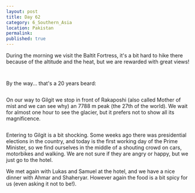 ```yaml
---
layout: post
title: Day 62
category: 6_Southern_Asia
location: Pakistan
permalink: 
published: true
---
```


During the morning we visit the Baltit Fortress, it's a bit hard to hike there because of the altitude and the heat, but we are rewarded with great views!

<p><a
href="https://lh3.googleusercontent.com/cJCt16gYeL_RbTd9uamH94uZl4rXiP1xwt4eRmTtpYkrquWyKZ5uWXL75AaWHY9vzuGnZ0B0pH33OYHEK1C_5FDjjC9U0JqeJppHLfL27a9HirZGeeitxTOJUZt0i0WdI6RmfOfJldRUCppTnBmlrmg-qJs8IOGIHvVPlk5qCHqSt2wOtyBPzgPqJrGElI3gi-hzkO5lLNZ6Tku2C2hNtCuoit9QUuDyHrmhgzSbWJsROUm9HJ01jXzS7IlDXP6t25NQFpCa_hqY3_ttkssAf0PLYox5Ylw8f-pLkYnYMVw1QWY310MbIFNVL3T7X42l9mp5LIO99vRPYKOSg4PF81p-lDid6_w2YN159oIPBqQvi4uB-FsWL4NsCli-HtFhOj2BF7uTxq1hFCwH0Dyl7cRU99TwNZuLptLB83C0ohR2RNDyVhEyz3UktYtCA0AR6V5XuTHrrfoEgOVqkps7d9YcHRudrnuHXZGKlBDNhEXbNkJSqN3MuzBaAnpc-vP-ZPdNxw_fkVZ8EJUMSMfeq1Mnt0t3x0EQ2yxLlsYJX4B7cdNlSy0-74aYrHpXiLWPtox5FvxGlNarP43HxRElsgugKEwhgURxkvnHyMvpgfYL8ukXw69-RGVwsvplDrt6sfixdXk7TdX3hQzKXmzXKe7qtXG25jBgvGTbZqqZwXnnKcQOlYx3xUkhLg=w835-h626-no"><img 
src="https://lh3.googleusercontent.com/cJCt16gYeL_RbTd9uamH94uZl4rXiP1xwt4eRmTtpYkrquWyKZ5uWXL75AaWHY9vzuGnZ0B0pH33OYHEK1C_5FDjjC9U0JqeJppHLfL27a9HirZGeeitxTOJUZt0i0WdI6RmfOfJldRUCppTnBmlrmg-qJs8IOGIHvVPlk5qCHqSt2wOtyBPzgPqJrGElI3gi-hzkO5lLNZ6Tku2C2hNtCuoit9QUuDyHrmhgzSbWJsROUm9HJ01jXzS7IlDXP6t25NQFpCa_hqY3_ttkssAf0PLYox5Ylw8f-pLkYnYMVw1QWY310MbIFNVL3T7X42l9mp5LIO99vRPYKOSg4PF81p-lDid6_w2YN159oIPBqQvi4uB-FsWL4NsCli-HtFhOj2BF7uTxq1hFCwH0Dyl7cRU99TwNZuLptLB83C0ohR2RNDyVhEyz3UktYtCA0AR6V5XuTHrrfoEgOVqkps7d9YcHRudrnuHXZGKlBDNhEXbNkJSqN3MuzBaAnpc-vP-ZPdNxw_fkVZ8EJUMSMfeq1Mnt0t3x0EQ2yxLlsYJX4B7cdNlSy0-74aYrHpXiLWPtox5FvxGlNarP43HxRElsgugKEwhgURxkvnHyMvpgfYL8ukXw69-RGVwsvplDrt6sfixdXk7TdX3hQzKXmzXKe7qtXG25jBgvGTbZqqZwXnnKcQOlYx3xUkhLg=w1044-h783-no" alt=""></a></p>

<p><a
href="https://lh3.googleusercontent.com/uRyHOj_q164_p_8IqYsC3TEPJB_-d0o9AUv7YtkoAditQXqLOLZdcpMhvD0xbJBUgvc9hIt3m7J-G-69UHoo8uyrzSbPPkuvgsUngjVusQqFWv5edz6py0dvmL9eaUGqntILdsyOJ4kG7ynOdWFeMgiMdUc4xDATccBEjRACb86uLqGwyer1G_tCiJo1rADu_zE_GosXU15mmcVIKTyveeJh0cKmmgcAQEVKeiCSpzUYkpkR800nPpD5bzGXTfKdjnTcGgrcLeNzc1m1s-18kNojxzVtp1bfoLZIXQH1Bu7Jsho-UFD6mD9m1Bj6HGEcYtAsRfz-0ZaEvmtPcDAWNq8V7x5iLDszqXupApe8kJWL_FtH4g5ZdVpPaCxFLV5dkmf53ZCZaAosODyI6fLQikRl18jMdz11XOiJ_eGAjzonehpwZ0hXnAG1DqYjinIVmGTlA8cxj2B6dQApDX6HDwfKglwYJiGvOfGeHI4FYIxejedrXSTe725JTe4EuQHz-x1RzvAit-vwFbnIM3VTefOKJKwNFao3gZu5U-m-VzP9ibwbdXps0L54S48DcwroZILzG5RPQRU6K9NX4MT6foopSwi_DHU5uJgPecektTZfoOoFT3bAjfbV0dzPY-bI2JvJEMDTUgOYRN7hpov0LMMgP7Fz_iTW1z_-BirWnULrcS5BRcOQmBR0NA=w835-h626-no"><img 
src="https://lh3.googleusercontent.com/uRyHOj_q164_p_8IqYsC3TEPJB_-d0o9AUv7YtkoAditQXqLOLZdcpMhvD0xbJBUgvc9hIt3m7J-G-69UHoo8uyrzSbPPkuvgsUngjVusQqFWv5edz6py0dvmL9eaUGqntILdsyOJ4kG7ynOdWFeMgiMdUc4xDATccBEjRACb86uLqGwyer1G_tCiJo1rADu_zE_GosXU15mmcVIKTyveeJh0cKmmgcAQEVKeiCSpzUYkpkR800nPpD5bzGXTfKdjnTcGgrcLeNzc1m1s-18kNojxzVtp1bfoLZIXQH1Bu7Jsho-UFD6mD9m1Bj6HGEcYtAsRfz-0ZaEvmtPcDAWNq8V7x5iLDszqXupApe8kJWL_FtH4g5ZdVpPaCxFLV5dkmf53ZCZaAosODyI6fLQikRl18jMdz11XOiJ_eGAjzonehpwZ0hXnAG1DqYjinIVmGTlA8cxj2B6dQApDX6HDwfKglwYJiGvOfGeHI4FYIxejedrXSTe725JTe4EuQHz-x1RzvAit-vwFbnIM3VTefOKJKwNFao3gZu5U-m-VzP9ibwbdXps0L54S48DcwroZILzG5RPQRU6K9NX4MT6foopSwi_DHU5uJgPecektTZfoOoFT3bAjfbV0dzPY-bI2JvJEMDTUgOYRN7hpov0LMMgP7Fz_iTW1z_-BirWnULrcS5BRcOQmBR0NA=w835-h626-no" alt=""></a></p>

By the way... that's a 20 years beard:

<p><a
href="https://lh3.googleusercontent.com/fljPgBa1-3L9tJZweWc9FjDIjBT0105IVnpqlfpCbLAfRsmMl4xz4VlIUADVA1Rdk3ZenNsyZfMEI6luiCXkYy8Uvd5Toa1j-gFRu3LsGpyeYbnclsOe-W2Uj_s5eS1bTdWSk6qCiwzszjmt_ptiZ9ZWeIsCBDhViuVQIR6-DQIapyD0lrwDuKG4UXX5_zmbfmUMVb4fePk302-Uznws5_62jTGz0cgU4C2EHkxpfq-_PXJpydMOd1KSvcDZ69LLoE6fHgHSVjkQ1ZDOAP4Qhtv7nBNZimRim2I8_ag20ZFbgTKtBsvjuXoIke4F2nGCfeMyQAm3_-B2MtJ06dEaQiVh8vNhM7J5ZsPqiqg-BiyeXKo4lLDV_0U9GMD3HEWCgnBXbpMCoBLlax0DBOyS-MNpqUSDxRbKxWnFRsej3XZeNrmucel8_fX2d0qVB2ABvwUiLMtsTrq8bICTW4NpVBkMAMGaxfrO154ljbK-jULZ9KaRMbAiOmxYL7_ud_0ixO0p10cb_33xJEqtFYlurn9SmeMas6tMXL439C7TtSDN-JBX2mo9n8dedvUP3ATmuZlZ1UZkopVZxx1fzYkFpKx69OO8bKUS6J8GlxvwcEmo2Yl1ZghqfJZwC_6Vl79xZ-r0CeLLBh9r6iF69J9gx5oDgR0IOC0I62j4PQtKIQmms2DbqGMYUceqaQ=w835-h626-no"><img 
src="https://lh3.googleusercontent.com/fljPgBa1-3L9tJZweWc9FjDIjBT0105IVnpqlfpCbLAfRsmMl4xz4VlIUADVA1Rdk3ZenNsyZfMEI6luiCXkYy8Uvd5Toa1j-gFRu3LsGpyeYbnclsOe-W2Uj_s5eS1bTdWSk6qCiwzszjmt_ptiZ9ZWeIsCBDhViuVQIR6-DQIapyD0lrwDuKG4UXX5_zmbfmUMVb4fePk302-Uznws5_62jTGz0cgU4C2EHkxpfq-_PXJpydMOd1KSvcDZ69LLoE6fHgHSVjkQ1ZDOAP4Qhtv7nBNZimRim2I8_ag20ZFbgTKtBsvjuXoIke4F2nGCfeMyQAm3_-B2MtJ06dEaQiVh8vNhM7J5ZsPqiqg-BiyeXKo4lLDV_0U9GMD3HEWCgnBXbpMCoBLlax0DBOyS-MNpqUSDxRbKxWnFRsej3XZeNrmucel8_fX2d0qVB2ABvwUiLMtsTrq8bICTW4NpVBkMAMGaxfrO154ljbK-jULZ9KaRMbAiOmxYL7_ud_0ixO0p10cb_33xJEqtFYlurn9SmeMas6tMXL439C7TtSDN-JBX2mo9n8dedvUP3ATmuZlZ1UZkopVZxx1fzYkFpKx69OO8bKUS6J8GlxvwcEmo2Yl1ZghqfJZwC_6Vl79xZ-r0CeLLBh9r6iF69J9gx5oDgR0IOC0I62j4PQtKIQmms2DbqGMYUceqaQ=w835-h626-no" alt=""></a></p>

On our way to Gilgit we stop in front of Rakaposhi (also called Mother of mist and we can see why) an 7788 m peak (the 27th of the world). We wait for almost one hour to see the glacier, but it prefers not to show all its magnificence.

<p><a
href="https://lh3.googleusercontent.com/BC_4fXz1LdlGOCAYfnXyRQWlt7SkCgPeNMlI3h6jQZydCa6od3ylNOW0KB3HDl-mhK3X6ZJ2rZd15fq86txQbz7WGM3oYNOSKbUVISEhMguL2ZPD3MVvQTXH6x8E8bjx8Ggsv90n5O752weCarWkAxjf0QS3vZQolKh4fRZcMgxdOdAgrx_280q4M5SyARVQnE4ntIsTLaj6foIiXeNLCYAWg-16JXK3UFbwxuImczvHtcwaUAitLbP3fQvd5mEHqbNxluKjaatid743viD5amFF38ydPHZRUxECwMUOFuL2Fpd_A6AszzHSiMEKHMNeJlk2jv0QZc6xMNCaR9iM0hj0F4xoRDjPgZQLgr0RGM1UdCgFspABfAQpExAoU0YjOY9RZ0hm7XRSF7P8anRU4gplYaHLmWBR3rCiDl9DXE25SVp73xZ3ccE0Akx37pbdsCMLCodLOvqY52jgMXnwt8XQg4GYNnxFqgEAOGBF0hq_-tmcPIZAoQEikZ_1U4sZ_HqrovNDoxT06BoIcutpHxvBOV_Isv8NA_jLKusAL0mhOK_yL-7KFOWVI0x-iUc0XLplPTof_FqdYRxYGsUlJ6tA9xsxpUvK0IQ8Xipy2Sd3TBKZjzpPZ5HHrXRoiQayeI5SVe3tzwI1c4gqJ4ugtUNIjeYe_86XvmLNE4ZTS_rIFie4kW8ioTKFhA=w1044-h783-no"><img 
src="https://lh3.googleusercontent.com/BC_4fXz1LdlGOCAYfnXyRQWlt7SkCgPeNMlI3h6jQZydCa6od3ylNOW0KB3HDl-mhK3X6ZJ2rZd15fq86txQbz7WGM3oYNOSKbUVISEhMguL2ZPD3MVvQTXH6x8E8bjx8Ggsv90n5O752weCarWkAxjf0QS3vZQolKh4fRZcMgxdOdAgrx_280q4M5SyARVQnE4ntIsTLaj6foIiXeNLCYAWg-16JXK3UFbwxuImczvHtcwaUAitLbP3fQvd5mEHqbNxluKjaatid743viD5amFF38ydPHZRUxECwMUOFuL2Fpd_A6AszzHSiMEKHMNeJlk2jv0QZc6xMNCaR9iM0hj0F4xoRDjPgZQLgr0RGM1UdCgFspABfAQpExAoU0YjOY9RZ0hm7XRSF7P8anRU4gplYaHLmWBR3rCiDl9DXE25SVp73xZ3ccE0Akx37pbdsCMLCodLOvqY52jgMXnwt8XQg4GYNnxFqgEAOGBF0hq_-tmcPIZAoQEikZ_1U4sZ_HqrovNDoxT06BoIcutpHxvBOV_Isv8NA_jLKusAL0mhOK_yL-7KFOWVI0x-iUc0XLplPTof_FqdYRxYGsUlJ6tA9xsxpUvK0IQ8Xipy2Sd3TBKZjzpPZ5HHrXRoiQayeI5SVe3tzwI1c4gqJ4ugtUNIjeYe_86XvmLNE4ZTS_rIFie4kW8ioTKFhA=w1044-h783-no" alt=""></a></p>

Entering to Gilgit is a bit shocking. Some weeks ago there was presidential elections in the country, and today is the first working day of the Prime Minister, so we find ourselves in the middle of a shouting crowd on cars, motorbikes and walking. We are not sure if they are angry or happy, but we just go to the hotel.

We met again with Lukas and Samuel at the hotel, and we have a nice dinner with Ahmar and Shaheryar. However again the food is a bit spicy for us (even asking it not to be!).